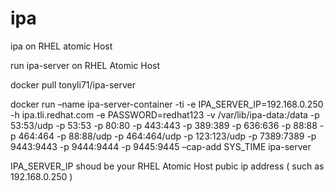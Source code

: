# ipa
ipa on RHEL atomic Host

run ipa-server on RHEL Atomic Host 

docker pull tonyli71/ipa-server

docker run –name ipa-server-container -ti -e IPA_SERVER_IP=192.168.0.250 -h ipa.tli.redhat.com -e PASSWORD=redhat123 -v /var/lib/ipa-data:/data -p 53:53/udp -p 53:53 -p 80:80 -p 443:443 -p 389:389 -p 636:636 -p 88:88 -p 464:464 -p 88:88/udp -p 464:464/udp -p 123:123/udp -p 7389:7389 -p 9443:9443 -p 9444:9444 -p 9445:9445 –cap-add SYS_TIME ipa-server

IPA_SERVER_IP shoud be your RHEL Atomic Host pubic ip address ( such as 192.168.0.250 )
